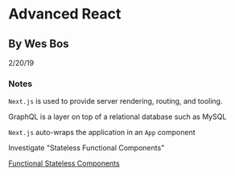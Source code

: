 # Advanced React

## By Wes Bos

2/20/19

### Notes

`Next.js` is used to provide server rendering, routing, and tooling.

GraphQL is a layer on top of a relational database such as MySQL

`Next.js` auto-wraps the application in an `App` component

Investigate "Stateless Functional Components"

[Functional Stateless Components](https://javascriptplayground.com/functional-stateless-components-react/)

